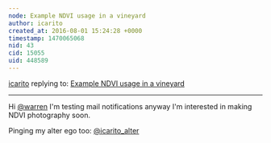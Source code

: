 ```yaml
---
node: Example NDVI usage in a vineyard
author: icarito
created_at: 2016-08-01 15:24:28 +0000
timestamp: 1470065068
nid: 43
cid: 15055
uid: 448589
---
```




[icarito](../profile/icarito) replying to: [Example NDVI usage in a vineyard](../notes/warren/1-7-2011/example-ndvi-usage-vineyard)

----
Hi [@warren](/profile/warren) I'm testing mail notifications anyway I'm interested in making NDVI photography soon.

Pinging my alter ego too: [@icarito_alter](/profile/icarito_alter)